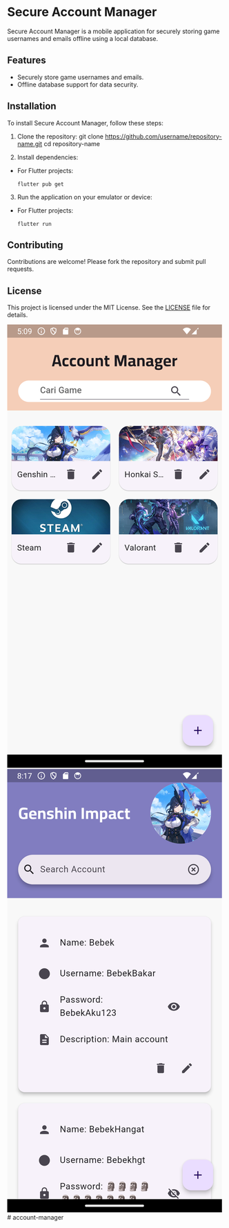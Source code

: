 # Secure Account Manager

Secure Account Manager is a mobile application for securely storing game usernames and emails offline using a local database.

## Features

- Securely store game usernames and emails.
- Offline database support for data security.

## Installation

To install Secure Account Manager, follow these steps:

1. Clone the repository:
git clone https://github.com/username/repository-name.git
cd repository-name


2. Install dependencies:
- For Flutter projects:
  ```
  flutter pub get
  ```

3. Run the application on your emulator or device:
- For Flutter projects:
  ```
  flutter run
  ```

## Contributing

Contributions are welcome! Please fork the repository and submit pull requests.

## License

This project is licensed under the MIT License. See the [LICENSE](LICENSE) file for details.


![HomeScreen](flutter_01.png)
![AccountScreen](flutter_02.png)#   a c c o u n t - m a n a g e r 
 
 
